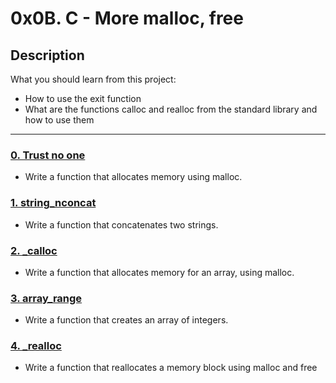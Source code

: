 # 0x0B. C - More malloc, free

## Description

What you should learn from this project:

- How to use the exit function
- What are the functions calloc and realloc from the standard library and how to use them

---

### [0. Trust no one](./0-malloc_checked.c)

- Write a function that allocates memory using malloc.

### [1. string_nconcat](./1-string_nconcat.c)

- Write a function that concatenates two strings.

### [2. \_calloc](./2-calloc.c)

- Write a function that allocates memory for an array, using malloc.

### [3. array_range](./3-array_range.c)

- Write a function that creates an array of integers.

### [4. \_realloc](./100-realloc.c)

- Write a function that reallocates a memory block using malloc and free
